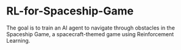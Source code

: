 # RL-for-Spaceship-Game
The goal is to train an AI agent to navigate through obstacles in the Spaceship Game, a spacecraft-themed game using Reinforcement Learning.  
